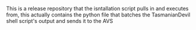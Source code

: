 This is a release repository that the isntallation script pulls in and executes from, this actually contains the python file that batches the TasmanianDevil shell script's output and sends it to the AVS
